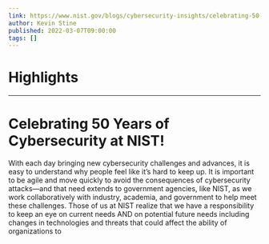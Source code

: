 ```yaml
---
link: https://www.nist.gov/blogs/cybersecurity-insights/celebrating-50-years-cybersecurity-nist
author: Kevin Stine
published: 2022-03-07T09:00:00
tags: []
---
```

# Highlights


---
# Celebrating 50 Years of Cybersecurity at NIST!
With each day bringing new cybersecurity challenges and advances, it is easy to understand why people feel like it’s hard to keep up. It is important to be agile and move quickly to avoid the consequences of cybersecurity attacks—and that need extends to government agencies, like NIST, as we work collaboratively with industry, academia, and government to help meet these challenges. Those of us at NIST realize that we have a responsibility to keep an eye on current needs AND on potential future needs including changes in technologies and threats that could affect the ability of organizations to